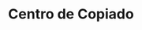 ---
title: "Centro de Copiado"
url: /ciudad-autonoma-de-buenos-aires/centro-de-copiado-avenida-santa-fe/
shop: copyshop
---